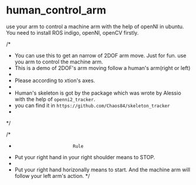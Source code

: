 # human_control_arm
use your arm to control a machine arm with the help of openNI in ubuntu.
You need to install ROS indigo, openNI, openCV firstly.

/*
*   You can use this to get an narrow of 2DOF arm move. Just for fun. use you arm to control the machine arm.
*   This is a demo of 2DOF's arm moving follow a human's arm(right or left)
* 
*   Please according to xtion's axes.
*   
*   Human's skeleton is got by the package which was wrote by Alessio with the help of `openni2_tracker`.
*   you can find it in `https://github.com/Chaos84/skeleton_tracker`
*
*/

/*
*   						Rule
*   Put your right hand in your right shoulder means to STOP.
*   
*   Put your right hand horizonally means to start. And the machine arm will follow your left arm's action.
*/

